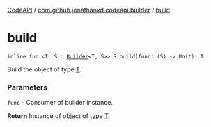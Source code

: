 [CodeAPI](../index.md) / [com.github.jonathanxd.codeapi.builder](index.md) / [build](.)

# build

`inline fun <T, S : `[`Builder`](-builder/index.md)`<T, S>> S.build(func: (S) -> Unit): T`

Build the object of type [T](#).

### Parameters

`func` - Consumer of builder instance.

**Return**
Instance of object of type [T](#).

